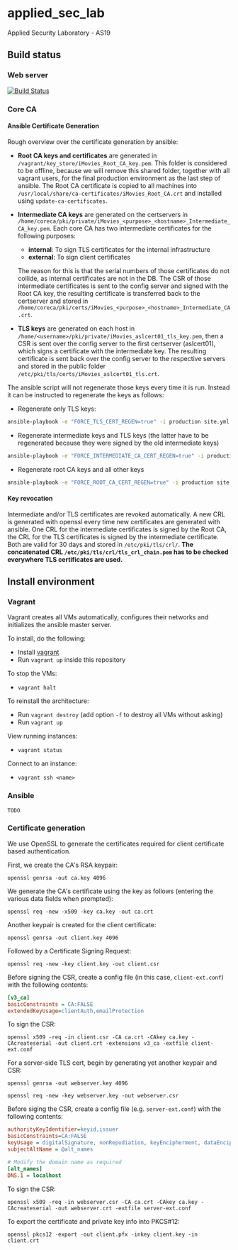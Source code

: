 # applied_sec_lab
Applied Security Laboratory - AS19

## Build status

### Web server
[![Build Status](https://travis-ci.com/Liblor/applied_sec_lab.svg?token=v2htoQjxNh7zAtUbzeQt&branch=master)](https://travis-ci.com/Liblor/applied_sec_lab)

### Core CA
#### Ansible Certificate Generation

Rough overview over the certificate generation by ansible:
- **Root CA keys and certificates** are generated in `/vagrant/key_store/iMovies_Root_CA_key.pem`. This folder is considered to be offline, because we will remove this shared folder, together with all vagrant users, for the final production environment as the last step of ansible. The Root CA certificate is copied to all machines into `/usr/local/share/ca-certificates/iMovies_Root_CA.crt` and installed using `update-ca-certificates`.
- **Intermediate CA keys** are generated on the certservers in `/home/coreca/pki/private/iMovies_<purpose>_<hostname>_Intermediate_CA_key.pem`. Each core CA has two intermediate certificates for the following purposes:
  - **internal**: To sign TLS certificates for the internal infrastructure
  - **external**: To sign client certificates

  The reason for this is that the serial numbers of those certificates do not collide, as internal certificates are not in the DB. The CSR of those intermediate certificates is sent to the config server and signed with the Root CA key, the resulting certificate is transferred back to the certserver and stored in `/home/coreca/pki/certs/iMovies_<purpose>_<hostname>_Intermediate_CA.crt`.
- **TLS keys** are generated on each host in `/home/<username>/pki/private/iMovies_aslcert01_tls_key.pem`, then a CSR is sent over the config server to the first certserver (aslcert01), which signs a certificate with the intermediate key. The resulting certificate is sent back over the config server to the respective servers and stored in the public folder `/etc/pki/tls/certs/iMovies_aslcert01_tls.crt`.

The ansible script will not regenerate those keys every time it is run. Instead it can be instructed to regenerate the keys as follows:
- Regenerate only TLS keys:
```bash
ansible-playbook -e "FORCE_TLS_CERT_REGEN=true" -i production site.yml
```
- Regenerate intermediate keys and TLS keys (the latter have to be regenerated because they were signed by the old intermediate keys)
```bash
ansible-playbook -e "FORCE_INTERMEDIATE_CA_CERT_REGEN=true" -i production site.yml
```
- Regenerate root CA keys and all other keys
```bash
ansible-playbook -e "FORCE_ROOT_CA_CERT_REGEN=true" -i production site.yml
```

#### Key revocation
Intermediate and/or TLS certificates are revoked automatically. A new CRL is generated with openssl every time new certificates are generated with ansible. One CRL for the intermediate certificates is signed by the Root CA, the CRL for the TLS certificates is signed by the intermediate certificate. Both are valid for 30 days and stored in `/etc/pki/tls/crl/`. **The concatenated CRL `/etc/pki/tls/crl/tls_crl_chain.pem` has to be checked everywhere TLS certificates are used.**

## Install environment
### Vagrant
Vagrant creates all VMs automatically, configures their networks and initializes the ansible master server.

To install, do the following:
- Install [vagrant](https://www.vagrantup.com/)
- Run `vagrant up` inside this repository

To stop the VMs:
- `vagrant halt`

To reinstall the architecture:
- Run `vagrant destroy` (add option `-f` to destroy all VMs without asking)
- Run `vagrant up`

View running instances:
- `vagrant status`

Connect to an instance:
- `vagrant ssh <name>`

### Ansible
```
TODO
```

### Certificate generation
We use OpenSSL to generate the certificates required for client certificate based authentication.

First, we create the CA's RSA keypair:
```
openssl genrsa -out ca.key 4096
```

We generate the CA's certificate using the key as follows (entering the various data fields when prompted):
```
openssl req -new -x509 -key ca.key -out ca.crt
```

Another keypair is created for the client certificate:
```
openssl genrsa -out client.key 4096
```

Followed by a Certificate Signing Request:

```
openssl req -new -key client.key -out client.csr
```

Before signing the CSR, create a config file (in this case, `client-ext.conf`) with the following contents:
```ini
[v3_ca]
basicConstraints = CA:FALSE
extendedKeyUsage=clientAuth,emailProtection
```

To sign the CSR:
```
openssl x509 -req -in client.csr -CA ca.crt -CAkey ca.key -CAcreateserial -out client.crt -extensions v3_ca -extfile client-ext.conf
```

For a server-side TLS cert, begin by generating yet another keypair and CSR:
```
openssl genrsa -out webserver.key 4096

openssl req -new -key webserver.key -out webserver.csr
```

Before siging the CSR, create a config file (e.g. `server-ext.conf`) with the following contents:
```ini
authorityKeyIdentifier=keyid,issuer
basicConstraints=CA:FALSE
keyUsage = digitalSignature, nonRepudiation, keyEncipherment, dataEncipherment
subjectAltName = @alt_names

# Modify the domain name as required
[alt_names]
DNS.1 = localhost
```

To sign the CSR:
```
openssl x509 -req -in webserver.csr -CA ca.crt -CAkey ca.key -CAcreateserial -out webserver.crt -extfile server-ext.conf
```

To export the certificate and private key info into PKCS#12:
```
openssl pkcs12 -export -out client.pfx -inkey client.key -in client.crt
```
